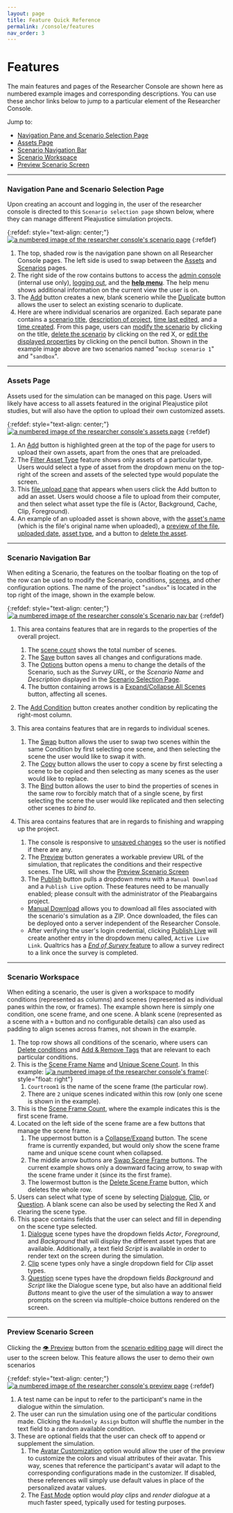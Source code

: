```yaml
---
layout: page
title: Feature Quick Reference
permalink: /console/features
nav_order: 3
---
```


# Features

The main features and pages of the Researcher Console are shown here as numbered example images and corresponding descriptions. You can use these anchor links below to jump to a particular element of the Researcher Console.

Jump to:
* [Navigation Pane and Scenario Selection Page](#navigation-pane-and-scenario-selection-page)
* [Assets Page](#assets-page)
* [Scenario Navigation Bar](#scenario-navigation-bar)
* [Scenario Workspace](#scenario-workspace)
* [Preview Scenario Screen](#preview-scenario-screen)

***

### Navigation Pane and Scenario Selection Page

Upon creating an account and logging in, the user of the researcher console is directed to this `Scenario selection page` shown below, where they can manage different Pleajustice simulation projects.

{:refdef: style="text-align: center;"}
[![a numbered image of the researcher console's scenario page](/img/console/numbered_scenario.png)](/img/console/numbered_scenario.png)
{:refdef}

1.  The top, shaded row is the navigation pane shown on all Researcher Console pages. The left side is used to swap between the [Assets](#assets-page) and [Scenarios](#scenario-navigation-bar) pages.
2.  The right side of the row contains buttons to access the <u>admin console</u> (internal use only), <u>logging out</u>, and the <b><u>help menu</u></b>. The help menu shows additional information on the current view the user is on.
3.  The <u>Add</u> button creates a new, blank scenerio while the <u>Duplicate</u> button allows the user to select an existing scenario to duplicate.
4.  Here are where individual scenarios are organized. Each separate pane contains a <u>scenario title</u>, <u>description of project</u>, <u>time last edited</u>, and a <u>time created</u>. From this page, users can <u>modify the scenario</u> by clicking on the title, <u>delete the scenario</u> by clicking on the red X, or <u>edit the displayed properties</u> by clicking on the pencil button. Shown in the example image above are two scenarios named "`mockup scenario 1`" and "`sandbox`".

***

### Assets Page

Assets used for the simulation can be managed on this page. Users will likely have access to all assets featured in the original Pleajustice pilot studies, but will also have the option to upload their own customized assets.

<!--- insert chart for existing assets and clips --->
{:refdef: style="text-align: center;"}
[![a numbered image of the researcher console's assets page](/img/console/numbered_assets.png)](/img/console/numbered_assets.png)
{:refdef}

1.  An <u>Add</u> button is highlighted green at the top of the page for users to upload their own assets, apart from the ones that are preloaded.
2.  The <u>Filter Asset Type</u> feature shows only assets of a particular type. Users would select a type of asset from the dropdown menu on the top-right of the screen and assets of the selected type would populate the screen.
3.  This <u>file upload pane</u> that appears when users click the Add button to add an asset. Users would choose a file to upload from their computer, and then select what asset type the file is (Actor, Background, Cache, Clip, Foreground).
4.  An example of an uploaded asset is shown above, with the <u>asset's name</u> (which is the file's original name when uploaded), a <u>preview of the file</u>, <u>uploaded date</u>, <u>asset type</u>, and a button to <u>delete the asset</u>.

***

### Scenario Navigation Bar

When editing a Scenario, the features on the toolbar floating on the top of the row can be used to modify the Scenario, conditions, [scenes](#scenario-workspace), and other configuration options. The name of the project "`sandbox`" is located in the top right of the image, shown in the example below.

{:refdef: style="text-align: center;"}
[![a numbered image of the researcher console's Scenario nav bar](/img/console/numbered_nav.png)](/img/console/numbered_nav.png)
{:refdef}

1.  This area contains features that are in regards to the properties of the overall project.
    1.  The <u>scene count</u> shows the total number of scenes.
    2.  The <u>Save</u> button saves all changes and configurations made.
    3.  The <u>Options</u> button opens a menu to change the details of the Scenario, such as the *Survey URL*, or the *Scenario Name* and *Description* displayed in the [Scenario Selection Page](#navigation-pane-and-scenario-selection-page).
    4.  The button containing arrows is a <u>Expand/Collapse All Scenes</u> button, affecting all scenes.
2.  The <u>Add Condition</u> button creates another condition by replicating the right-most column.
3.  This area contains features that are in regards to individual scenes.
    1.  The <u>Swap</u> button allows the user to swap two scenes within the same Condition by first selecting one scene, and then selecting the scene the user would like to swap it with.
    2.  The <u>Copy</u> button allows the user to copy a scene by first selecting a scene to be copied and then selecting as many scenes as the user would like to replace.
    3.  The <u>Bind</u> button allows the user to bind the properties of scenes in the same row to forcibly match that of a single scene, by first selecting the scene the user would like replicated and then selecting other scenes <i>to bind to</i>.
4.  This area contains features that are in regards to finishing and wrapping up the project.
    1.  The console is responsive to <u>unsaved changes</u> so the user is notified if there are any.
    2.  The <u>Preview</u> button generates a workable preview URL of the simulation, that replicates the conditions and their respective scenes. The URL will show the [Preview Scenario Screen](#preview-scenario-screen)
    3.  The <u>Publish</u> button pulls a dropdown menu with a `Manual Download` and a `Publish Live` option. These features need to be manually enabled; please consult with the administrator of the Pleabargains project.

    * <u>Manual Download</u> allows you to download all files associated with the scenario's simulation as a ZIP. Once downloaded, the files can be deployed onto a server independent of the Researcher Console.
    * After verifying the user's login credential, clicking <u>Publish Live</u> will create another entry in the dropdown menu called, `Active Live Link`. Qualtrics has a [*End of Survey* feature](/simulation/working-with-qualtrics#controlling-the-simulation) to allow a survey redirect to a link once the survey is completed.

***

### Scenario Workspace

When editing a scenario, the user is given a workspace to modify conditions (represented as columns) and scenes (represented as individual panes within the row, or frames). The example shown here is simply one condition, one scene frame, and one scene. A blank scene (represented as a scene with a `+` button and no configurable details) can also used as padding to align scenes across frames, not shown in the example.

1.  The top row shows all conditions of the scenario, where users can <u>Delete conditions</u> and <u>Add & Remove Tags</u> that are relevant to each particular conditions.
2.  This is the <u>Scene Frame Name</u> and <u>Unique Scene Count</u>. In this example:
[![a numbered image of the researcher console's frame](/img/console/numbered_frame.png)](/img/console/numbered_frame.png){: style="float: right"}
    1. `Courtroom1` is the name of the scene frame (the particular row).
    2. There are `2` unique scenes indicated within this row (only one scene is shown in the example).
3.  This is the <u>Scene Frame Count</u>, where the example indicates this is the first scene frame.
4.  Located on the left side of the scene frame are a few buttons that manage the scene frame.
    1. The uppermost button is a <u>Collapse/Expand</u> button. The scene frame is currently expanded, but would only show the scene frame name and unique scene count when collapsed.
    2. The middle arrow buttons are <u>Swap Scene Frame</u> buttons. The current example shows only a downward facing arrow, to swap with the scene frame under it (since its the first frame).
    3. The lowermost button is the <u>Delete Scene Frame</u> button, which deletes the whole row.
5.  Users can select what type of scene by selecting <u>Dialogue</u>, <u>Clip</u>, or <u>Question</u>. A blank scene can also be used by selecting the Red X and clearing the scene type.
6.  This space contains fields that the user can select and fill in depending on the scene type selected.
    1. <u>Dialogue</u> scene types have the dropdown fields <em>Actor</em>, <em>Foreground</em>, and <em>Background</em> that will display the different asset types that are available. Additionally, a text field <em>Script</em> is available in order to render text on the screen during the simulation.
    2. <u>Clip</u> scene types only have a single dropdown field for <em>Clip</em> asset types.
    3. <u>Question</u> scene types have the dropdown fields <em>Background</em> and <em>Script</em> like the Dialogue scene type, but also have an additional field <em>Buttons</em> meant to give the user of the simulation a way to answer prompts on the screen via multiple-choice buttons rendered on the screen.

***

### Preview Scenario Screen

Clicking the <u>👁 ️Preview</u> button from the [scenario editing page](#scenario-navigation-bar) will direct the user to the screen below. This feature allows the user to demo their own scenarios

{:refdef: style="text-align: center;"}
[![a numbered image of the researcher console's preview page](/img/console/numbered_preview.png)](/img/console/numbered_preview.png)
{:refdef}

1.  A test name can be input to refer to the participant's name in the dialogue within the simulation.
2.  The user can run the simulation using one of the particular conditions made. Clicking the `Randomly Assign` button will shuffle the number in the text field to a random available condition.
3.  These are optional fields that the user can check off to append or supplement the simulation.
    1. The <u>Avatar Customization</u> option would allow the user of the preview to customize the colors and visual attributes of their avatar. This way, scenes that reference the participant's avatar will adapt to the corresponding configurations made in the customizer. If disabled, these references will simply use default values in place of the personalized avatar values.
    2. The <u>Fast Mode</u> option would *play clips* and *render dialogue* at a much faster speed, typically used for testing purposes.
